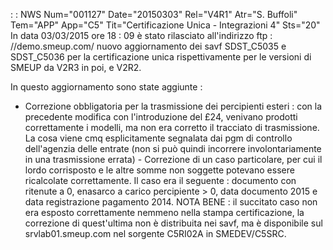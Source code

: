  :  : NWS Num="001127" Date="20150303" Rel="V4R1" Atr="S. Buffoli" Tem="APP" App="C5" Tit="Certificazione Unica - Integrazioni 4" Sts="20"
In data 03/03/2015 ore 18 : 09 è stato rilasciato all'indirizzo ftp : //demo.smeup.com/ nuovo aggiornamento dei savf SDST_C5035 e SDST_C5036 per la certificazione unica rispettivamente per le versioni di SMEUP da V2R3 in poi, e V2R2.

In questo aggiornamento sono state aggiunte : 
-  Correzione obbligatoria per la trasmissione dei percipienti esteri :  con la precedente modifica con
l'introduzione del £24, venivano prodotti correttamente i modelli, ma non era corretto il tracciato
di trasmissione. La cosa viene cmq esplicitamente segnalata dai pgm di controllo dell'agenzia delle
entrate (non si può quindi incorrere involontariamente in una trasmissione errata) -  Correzione di un caso particolare, per cui il lordo corrisposto e le altre somme non soggette potevano essere ricalcolate correttamente. Il caso era il seguente :  documento con ritenute a 0, enasarco a carico percipiente > 0, data documento 2015 e data registrazione pagamento 2014.
NOTA BENE :  il succitato caso non era esposto correttamente nemmeno nella stampa certificazione, la correzione di quest'ultima non è distribuita nei savf, ma è disponibile sul srvlab01.smeup.com nel sorgente C5RI02A in SMEDEV/C5SRC.

